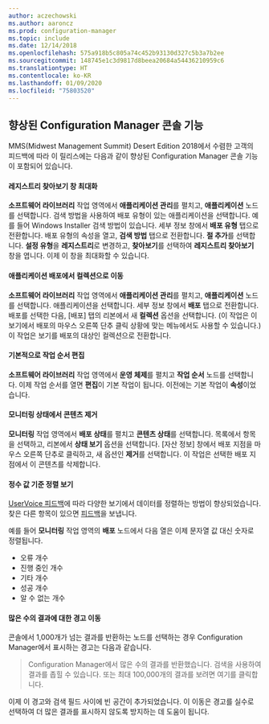 ```yaml
---
author: aczechowski
ms.author: aaroncz
ms.prod: configuration-manager
ms.topic: include
ms.date: 12/14/2018
ms.openlocfilehash: 575a918b5c805a74c452b93130d327c5b3a7b2ee
ms.sourcegitcommit: 148745e1c3d9817d8beea20684a54436210959c6
ms.translationtype: HT
ms.contentlocale: ko-KR
ms.lasthandoff: 01/09/2020
ms.locfileid: "75803520"
---
```

## <a name="bkmk_console"></a> 향상된 Configuration Manager 콘솔 기능
<!--3594151-->
MMS(Midwest Management Summit) Desert Edition 2018에서 수렴한 고객의 피드백에 따라 이 릴리스에는 다음과 같이 향상된 Configuration Manager 콘솔 기능이 포함되어 있습니다.

#### <a name="maximize-the-browse-registry-window"></a>레지스트리 찾아보기 창 최대화
**소프트웨어 라이브러리** 작업 영역에서 **애플리케이션 관리**를 펼치고, **애플리케이션** 노드를 선택합니다. 검색 방법을 사용하여 배포 유형이 있는 애플리케이션을 선택합니다. 예를 들어 Windows Installer 검색 방법이 있습니다. 세부 정보 창에서 **배포 유형** 탭으로 전환합니다. 배포 유형의 속성을 열고, **검색 방법** 탭으로 전환합니다. **절 추가**를 선택합니다. **설정 유형**을 **레지스트리**로 변경하고, **찾아보기**를 선택하여 **레지스트리 찾아보기** 창을 엽니다. 이제 이 창을 최대화할 수 있습니다.  

#### <a name="go-to-the-collection-from-an-application-deployment"></a>애플리케이션 배포에서 컬렉션으로 이동
**소프트웨어 라이브러리** 작업 영역에서 **애플리케이션 관리**를 펼치고, **애플리케이션** 노드를 선택합니다. 애플리케이션을 선택합니다. 세부 정보 창에서 **배포** 탭으로 전환합니다. 배포를 선택한 다음, [배포] 탭의 리본에서 새 **컬렉션** 옵션을 선택합니다. (이 작업은 이 보기에서 배포의 마우스 오른쪽 단추 클릭 상황에 맞는 메뉴에서도 사용할 수 있습니다.) 이 작업은 보기를 배포의 대상인 컬렉션으로 전환합니다.

#### <a name="edit-a-task-sequence-by-default"></a>기본적으로 작업 순서 편집
**소프트웨어 라이브러리** 작업 영역에서 **운영 체제**를 펼치고 **작업 순서** 노드를 선택합니다. 이제 작업 순서를 열면 **편집**이 기본 작업이 됩니다. 이전에는 기본 작업이 **속성**이었습니다.  

#### <a name="remove-content-from-monitoring-status"></a>모니터링 상태에서 콘텐츠 제거
**모니터링** 작업 영역에서 **배포 상태**를 펼치고 **콘텐츠 상태**를 선택합니다. 목록에서 항목을 선택하고, 리본에서 **상태 보기** 옵션을 선택합니다. [자산 정보] 창에서 배포 지점을 마우스 오른쪽 단추로 클릭하고, 새 옵션인 **제거**를 선택합니다. 이 작업은 선택한 배포 지점에서 이 콘텐츠를 삭제합니다.

#### <a name="views-sort-by-integer-values"></a>정수 값 기준 정렬 보기
[UserVoice 피드백](https://configurationmanager.uservoice.com/forums/300492-ideas/suggestions/31791718-columns-with-numbers-should-sort-using-natural-no)에 따라 다양한 보기에서 데이터를 정렬하는 방법이 향상되었습니다. 찾은 다른 항목이 있으면 [피드백](/sccm/core/understand/find-help#product-feedback)을 보냅니다.  

예를 들어 **모니터링** 작업 영역의 **배포** 노드에서 다음 열은 이제 문자열 값 대신 숫자로 정렬됩니다.  

- 오류 개수
- 진행 중인 개수
- 기타 개수
- 성공 개수
- 알 수 없는 개수  

#### <a name="move-the-warning-for-a-large-number-of-results"></a>많은 수의 결과에 대한 경고 이동
콘솔에서 1,000개가 넘는 결과를 반환하는 노드를 선택하는 경우 Configuration Manager에서 표시하는 경고는 다음과 같습니다.

> Configuration Manager에서 많은 수의 결과를 반환했습니다. 검색을 사용하여 결과를 좁힐 수 있습니다. 또는 최대 100,000개의 결과를 보려면 여기를 클릭합니다.  

이제 이 경고와 검색 필드 사이에 빈 공간이 추가되었습니다. 이 이동은 경고를 실수로 선택하여 더 많은 결과를 표시하지 않도록 방지하는 데 도움이 됩니다. 


